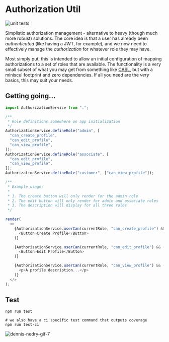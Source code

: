 # Authorization Util

![unit tests](https://github.com/PublicisSapient/authorization-util/actions/workflows/node.js.yml/badge.svg)

Simplistic authorization management - alternative to heavy (though much more robust) solutions. The core idea is that a user has already been _authenticated_ (like having a JWT, for example), and we now need to effectively manage the _authorization_ for whatever role they may have.

Most simply put, this is intended to allow an initial configuration of mapping authorizations to a set of roles that are available. The functionality is a very small subset of what you may get from something like [CASL](https://casl.js.org/v5/en/), but with a miniscul footprint and zero dependencies. If all you need are the _very_ basics, this may suit your needs.

## Getting going...

```javascript
import AuthorizationService from ".";

/**
 * Role definitions somewhere on app initialization
 */
AuthorizationService.defineRole("admin", [
  "can_create_profile",
  "can_edit_profile",
  "can_view_profile",
]);
AuthorizationService.defineRole("associate", [
  "can_edit_profile",
  "can_view_profile",
]);
AuthorizationService.defineRole("customer", ["can_view_profile"]);

/**
 * Example usage:
 *
 * 1. The create button will only render for the admin role
 * 2. The edit button will only render for admin and associate roles
 * 3. The description will display for all three roles
 */

render(
  <>
    {AuthorizationService.userCan(currentRole, "can_create_profile") && (
      <Button>Create Profile</Button>
    )}

    {AuthorizationService.userCan(currentRole, "can_edit_profile") && (
      <Button>Edit Profile</Button>
    )}

    {AuthorizationService.userCan(currentRole, "can_view_profile") && (
      <p>A profile description...</p>
    )}
  </>
);
```

## Test

```shell
npm run test

# we also have a ci specific test command that outputs coverage
npm run test-ci
```

![dennis-nedry-gif-7](https://user-images.githubusercontent.com/2083532/175975750-8feff818-b610-41ba-ac5e-a39d9b28fc8f.gif)
